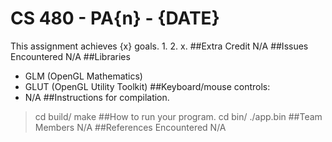 CS 480 - PA{n} - {DATE}
===
This assignment achieves {x} goals.
1.
2.
x.
##Extra Credit
N/A
##Issues Encountered
N/A
##Libraries
- GLM (OpenGL Mathematics)
- GLUT (OpenGL Utility Toolkit)
##Keyboard/mouse controls:
- N/A
##Instructions for compilation.
>cd build/
>make
##How to run your program.
>cd bin/
>./app.bin
##Team Members
N/A
##References Encountered
N/A

